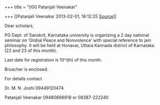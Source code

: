 +++
title = "000 Patanjali Veenakar"

+++
[[Patanjali Veenakar	2013-02-01, 16:12:25 [Source](https://groups.google.com/g/bvparishat/c/UbrpO5jPDRc)]]



Dear scholars,

PG Dept. of Sanskrit, Karnataka university is organizing a 2 day national seminar on ‘Global Peace and Nonviolence’ with special reference to jain philosophy. It will be held at Honavar, Uttara Kannada district of Karnataka. (22 and 23 of this month).

  

Last date for registration is 10^(th) of this month.



Broacher is enclosed.



For details contact

Dr. M. N. Joshi 09449120474

Patanjali Veenakar 09480666918 or 08387-222240

